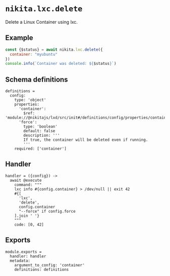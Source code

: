 
# `nikita.lxc.delete`

Delete a Linux Container using lxc.

## Example

```js
const {$status} = await nikita.lxc.delete({
  container: "myubuntu"
})
console.info(`Container was deleted: ${$status}`)
```

## Schema definitions

    definitions =
      config:
        type: 'object'
        properties:
          'container':
            $ref: 'module://@nikitajs/lxd/src/init#/definitions/config/properties/container'
          'force':
            type: 'boolean'
            default: false
            description: '''
            If true, the container will be deleted even if running.
            '''
        required: ['container']

## Handler

    handler = ({config}) ->
      await @execute
        command: """
        lxc info #{config.container} > /dev/null || exit 42
        #{[
          'lxc',
          'delete',
          config.container
          "--force" if config.force
        ].join ' '}
        """
        code: [0, 42]

## Exports

    module.exports =
      handler: handler
      metadata:
        argument_to_config: 'container'
        definitions: definitions
